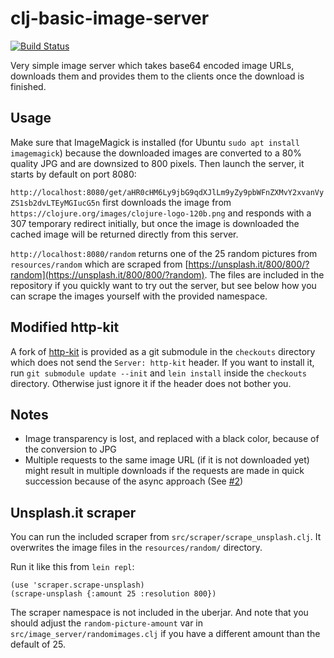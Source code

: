 # clj-basic-image-server

[![Build Status](https://travis-ci.org/Gira-X/clj-basic-image-cache-server.svg?branch=master)](https://travis-ci.org/Gira-X/clj-basic-image-cache-server)

Very simple image server which takes base64 encoded image URLs, downloads them and provides them to the clients once the download is finished.

## Usage

Make sure that ImageMagick is installed (for Ubuntu `sudo apt install imagemagick`) because the downloaded images are converted to a 80% quality JPG and are downsized to 800 pixels.
Then launch the server, it starts by default on port 8080:

`http://localhost:8080/get/aHR0cHM6Ly9jbG9qdXJlLm9yZy9pbWFnZXMvY2xvanVyZS1sb2dvLTEyMGIucG5n` first downloads the image from `https://clojure.org/images/clojure-logo-120b.png` and responds with a 307 temporary redirect initially, but once the image is downloaded the cached image will be returned directly from this server.

`http://localhost:8080/random` returns one of the 25 random pictures from `resources/random` which are scraped from [https://unsplash.it/800/800/?random](https://unsplash.it/800/800/?random).
The files are included in the repository if you quickly want to try out the server, but see below how you can scrape the images yourself with the provided namespace.

## Modified http-kit

A fork of [http-kit](https://github.com/http-kit/http-kit) is provided as a git submodule in the `checkouts` directory which does not send the `Server: http-kit` header.
If you want to install it, run `git submodule update --init` and `lein install` inside the `checkouts` directory.
Otherwise just ignore it if the header does not bother you.

## Notes

* Image transparency is lost, and replaced with a black color, because of the conversion to JPG
* Multiple requests to the same image URL (if it is not downloaded yet) might result in multiple downloads if the requests are made in quick succession because of the async approach (See [#2](https://github.com/Gira-X/clj-basic-image-cache-server/issues/2))

## Unsplash.it scraper

You can run the included scraper from `src/scraper/scrape_unsplash.clj`.
It overwrites the image files in the `resources/random/` directory.

Run it like this from `lein repl`:

```
(use 'scraper.scrape-unsplash)
(scrape-unsplash {:amount 25 :resolution 800})
```

The scraper namespace is not included in the uberjar.
And note that you should adjust the `random-picture-amount` var in `src/image_server/randomimages.clj` if you have a different amount than the default of 25.
